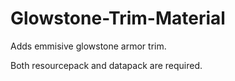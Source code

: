 # Glowstone-Trim-Material
Adds emmisive glowstone armor trim.

Both resourcepack and datapack are required.
